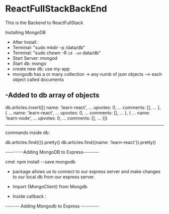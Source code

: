# ReactFullStackBackEnd

This is the Backend to ReactFullStack

Installing MongoDB

- After Install :
- Terminal: "sudo mkdir -p /data/db"
- Terminal: "sudo chown -R `id -un` data/db"
- Start Server: mongod
- Start db: mongo
- create new db: use my-app
- mongodb has a or many collection -> any numb of json objects --> each object called documents

## -Added to db array of objects

db.articles.insert([{
name: 'learn-react',
... upvotes: 0,
... comments: [],
... }, {
... name: 'learn-react',
... upvotes: 0,
... comments: [],
... }, {
... name: 'learn-node',
... upvotes: 0,
... comments: [],
... }])

---

commands inside db:

db.articles.find({}).pretty()
db.articles.find({name: 'learn-react'}).pretty()

---------Adding MongoDB to Express--------

cmd: npm install --save mongodb

- package allows us to connect to our express server and make changes to our local db from our express server.


- Import {MongoClient} from Mongdb
- Inside callback :
  



------- Adding Mongodb to Express ---------


